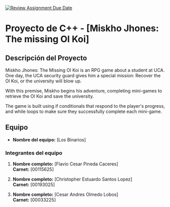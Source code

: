 [![Review Assignment Due Date](https://classroom.github.com/assets/deadline-readme-button-22041afd0340ce965d47ae6ef1cefeee28c7c493a6346c4f15d667ab976d596c.svg)](https://classroom.github.com/a/mi1WNrHU)
# Proyecto de C++ - [Miskho Jhones: The missing Ol Koi]

## Descripción del Proyecto

Miskho Jhones: The Missing Ol Koi is an RPG game about a student at UCA.
One day, the UCA security guard gives him a special mission:
Recover the Ol Koi, or the university will blow up.

With this premise, Miskho begins his adventure, completing mini-games to retrieve the Ol Koi and save the university.

The game is built using if conditionals that respond to the player's progress, and while loops to make sure they successfully complete each mini-game.


## Equipo

- **Nombre del equipo:** [Los Binarios]

### Integrantes del equipo

1. **Nombre completo:** [Flavio Cesar Pineda Caceres]  
   **Carnet:** [00115625]

2. **Nombre completo:** [Christopher Estuardo Santos Lopez]  
   **Carnet:** [00193025]

3. **Nombre completo:** [Cesar Andres Olmedo Lobos]  
   **Carnet:** [00033225]




